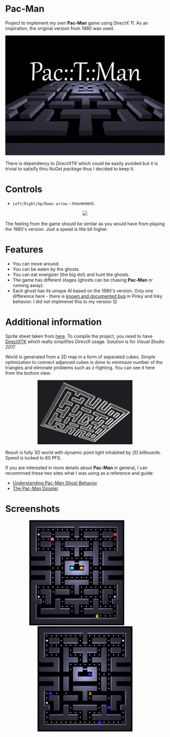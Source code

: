 # Pac-Man
Project to implement my own **Pac-Man** game using *DirectX 11*. As an inspiration, the original version from 1980 was used.

<p align="center">  
  <img src="Doc/intro.gif">
</p>

There is dependency to *DirectXTK* which could be easily avoided but it is trivial to satisify thru *NuGet package* thus I decided to keep it.

# Controls
- `Left/Right/Up/Down arrow` - movement.

<p align="center">  
  <img src="Doc/game.gif">
</p>

The feeling from the game should be similar as you would have from playing the 1980's version. Just a speed is litle bit higher.

# Features
- You can move around.
- You can be eaten by the ghosts.
- You can eat energizer (the big dot) and hunt the ghosts.
- The game has different stages (ghosts can be chasing **Pac-Man** or running away).
- Each ghost has its unique AI based on the 1980's version. Only one difference here - there is [known and documented bug](http://donhodges.com/pacman_pinky_explanation.htm) in Pinky and Inky behavior. I did not implmenet this to my version :blush:

# Additional information
Sprite sheet taken from [here](https://www.nicepng.com/ourpic/u2q8q8w7i1e6t4e6_pacman10-hp-sprite-pacman-sprite-sheet-png/). To compile the project, you need to have [DirectXTK](https://github.com/microsoft/DirectXTK) which really simplifies *DirectX* usage. Solution is for *Visual Studio 2017*.

World is generated from a 2D map in a form of separated cubes. Simple optimization to connect adjanced cubes is done to minimaze number of the triangles and eliminate problems such as z-fighting. You can see it here from the bottom view:

<p align="center">  
  <img src="Doc/map.png">
</p>

Result is fully 3D world with dynamic point light inhabited by 2D billboards. Speed is locked to 60 PFS.

If you are interested in more details about **Pac-Man** in general, I can recommned these two sites what I was using as a reference and guide:

- [Understanding Pac-Man Ghost Behavior](https://gameinternals.com/understanding-pac-man-ghost-behavior)
- [The Pac-Man Dossier](https://www.gamasutra.com/view/feature/132330/the_pacman_dossier.php)

# Screenshots
<p align="center">  
  <img src="Doc/sc2.png">&nbsp; &nbsp; &nbsp; &nbsp; &nbsp; &nbsp; &nbsp; <img src="Doc/sc1.png">
</p>

